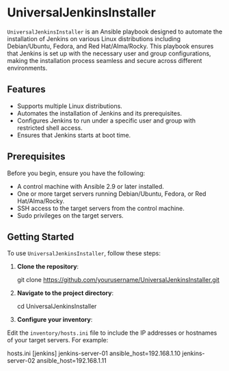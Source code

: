 # UniversalJenkinsInstaller

`UniversalJenkinsInstaller` is an Ansible playbook designed to automate the installation of Jenkins on various Linux distributions including Debian/Ubuntu, Fedora, and Red Hat/Alma/Rocky. This playbook ensures that Jenkins is set up with the necessary user and group configurations, making the installation process seamless and secure across different environments.

## Features

- Supports multiple Linux distributions.
- Automates the installation of Jenkins and its prerequisites.
- Configures Jenkins to run under a specific user and group with restricted shell access.
- Ensures that Jenkins starts at boot time.

## Prerequisites

Before you begin, ensure you have the following:

- A control machine with Ansible 2.9 or later installed.
- One or more target servers running Debian/Ubuntu, Fedora, or Red Hat/Alma/Rocky.
- SSH access to the target servers from the control machine.
- Sudo privileges on the target servers.

## Getting Started

To use `UniversalJenkinsInstaller`, follow these steps:

1. **Clone the repository**:

    git clone https://github.com/yourusername/UniversalJenkinsInstaller.git

2. **Navigate to the project directory**:

    cd UniversalJenkinsInstaller


3. **Configure your inventory**:

Edit the `inventory/hosts.ini` file to include the IP addresses or hostnames of your target servers. For example:

hosts.ini
[jenkins]
jenkins-server-01 ansible_host=192.168.1.10
jenkins-server-02 ansible_host=192.168.1.11
